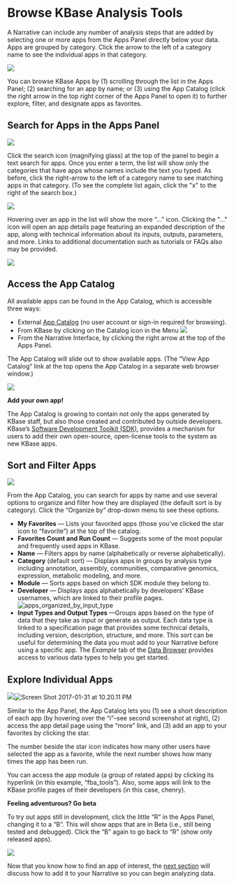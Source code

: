 # Browse KBase Analysis Tools

A Narrative can include any number of analysis steps that are added by selecting one or more apps from the Apps Panel directly below your data. Apps are grouped by category. Click the arrow to the left of a category name to see the individual apps in that category.

![](../../.gitbook/assets/app-panel-open.png)

You can browse KBase Apps by \(1\) scrolling through the list in the Apps Panel; \(2\) searching for an app by name; or \(3\) using the App Catalog \(click the right arrow in the top right corner of the Apps Panel to open it\) to further explore, filter, and designate apps as favorites.

## **Search for Apps in the Apps Panel**

![](../../.gitbook/assets/screen-shot-2017-11-28-at-3.03.38-pm.png)

Click the search icon \(magnifying glass\) at the top of the panel to begin a text search for apps. Once you enter a term, the list will show only the categories that have apps whose names include the text you typed. As before, click the right-arrow to the left of a category name to see matching apps in that category. \(To see the complete list again, click the "x" to the right of the search box.\)

![](../../.gitbook/assets/screen-shot-2017-11-28-at-3.05.09-pm.png)

Hovering over an app in the list will show the more “…” icon. Clicking the "..." icon will open an app details page featuring an expanded description of the app, along with technical information about its inputs, outputs, parameters, and more. Links to additional documentation such as tutorials or FAQs also may be provided.

![](../../.gitbook/assets/apppanelsearch.gif)

## **Access the App Catalog**

All available apps can be found in the App Catalog, which is accessible three ways:

* External [App Catalog](https://kbase.us/applist/) \(no user account or sign-in required for browsing\).
* From KBase by clicking on the Catalog icon in the Menu ![](../../.gitbook/assets/catalog_dashboardmenu%20%281%29.png) 
* From the Narrative Interface, by clicking the right arrow at the top of the Apps Panel.

The App Catalog will slide out to show available apps. \(The “View App Catalog” link at the top opens the App Catalog in a separate web browser window.\)

![](../../.gitbook/assets/screen-shot-2017-01-31-at-10.08.43-pm.png)

**Add your own app!**

The App Catalog is growing to contain not only the apps generated by KBase staff, but also those created and contributed by outside developers. KBase’s [Software Development Toolkit \(SDK\)](https://kbase.github.io/kb_sdk_docs/), provides a mechanism for users to add their own open-source, open-license tools to the system as new KBase apps.

## **Sort and Filter Apps**

[![](../../.gitbook/assets/screen-shot-2017-01-31-at-10.11.24-pm.png)](https://kbase.us/wp-content/uploads/2014/12/Screen-Shot-2017-01-31-at-10.11.24-PM.png)

From the App Catalog, you can search for apps by name and use several options to organize and filter how they are displayed \(the default sort is by category\). Click the “Organize by” drop-down menu to see these options.

* **My Favorites** — Lists your favorited apps \(those you’ve clicked the star icon to “favorite”\) at the top of the catalog.
* **Favorites Count and Run Count** — Suggests some of the most popular and frequently used apps in KBase.
* **Name** — Filters apps by name \(alphabetically or reverse alphabetically\).
* **Category** \(default sort\) — Displays apps in groups by analysis type including annotation, assembly, communities, comparative genomics, expression, metabolic modeling, and more.
* **Module** — Sorts apps based on which SDK module they belong to.
* **Developer** — Displays apps alphabetically by developers’ KBase usernames, which are linked to their profile pages. ![apps\_organized\_by\_input\_type](../../.gitbook/assets/apps_organized_by_input_type-300x230.png)
* **Input Types and Output Types** —Groups apps based on the type of data that they take as input or generate as output. Each data type is linked to a specification page that provides some technical details, including version, description, structure, and more. This sort can be useful for determining the data you must add to your Narrative before using a specific app. The _Example_ tab of the [Data Browser](add-data.md) provides access to various data types to help you get started.

## **Explore Individual Apps**

![](../../.gitbook/assets/screen-shot-2017-01-31-at-10.20.03-pm.png)![Screen Shot 2017-01-31 at 10.20.11 PM](../../.gitbook/assets/screen-shot-2017-01-31-at-10.20.11-pm.png)

Similar to the App Panel, the App Catalog lets you \(1\) see a short description of each app \(by hovering over the “i”–see second screenshot at right\), \(2\) access the app detail page using the “more” link, and \(3\) add an app to your favorites by clicking the star.

The number beside the star icon indicates how many other users have selected the app as a favorite, while the next number shows how many times the app has been run.

You can access the app module \(a group of related apps\) by clicking its hyperlink \(in this example, “fba\_tools”\). Also, some apps will link to the KBase profile pages of their developers \(in this case, chenry\).

**Feeling adventurous? Go beta**

To try out apps still in development, click the little “R” in the Apps Panel, changing it to a “B”. This will show apps that are in Beta \(i.e., still being tested and debugged\). Click the “B” again to go back to “R” \(show only released apps\).

![](../../.gitbook/assets/betaapps_menu%20%283%29.png)

Now that you know how to find an app of interest, the [next section](analyze-data.md) will discuss how to add it to your Narrative so you can begin analyzing data.

